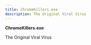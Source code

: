 ```yaml
---
title: ChromeKillers.exe
description: The Original Viral Virus
---
```

<strong>ChromeKillers.exe</strong>
<p>The Original Viral Virus</p>
